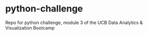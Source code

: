 # python-challenge
Repo for python challenge, module 3 of the UCB Data Analytics &amp; Visualization Bootcamp
